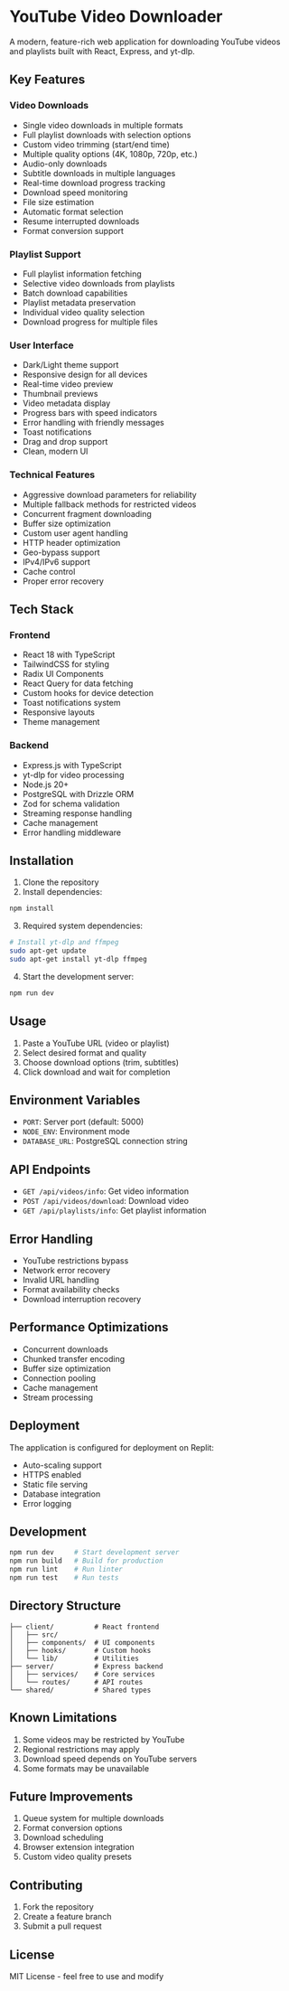 
# YouTube Video Downloader

A modern, feature-rich web application for downloading YouTube videos and playlists built with React, Express, and yt-dlp.

## Key Features

### Video Downloads
- Single video downloads in multiple formats
- Full playlist downloads with selection options
- Custom video trimming (start/end time)
- Multiple quality options (4K, 1080p, 720p, etc.)
- Audio-only downloads
- Subtitle downloads in multiple languages
- Real-time download progress tracking
- Download speed monitoring
- File size estimation
- Automatic format selection
- Resume interrupted downloads
- Format conversion support

### Playlist Support
- Full playlist information fetching
- Selective video downloads from playlists
- Batch download capabilities
- Playlist metadata preservation
- Individual video quality selection
- Download progress for multiple files

### User Interface
- Dark/Light theme support
- Responsive design for all devices
- Real-time video preview
- Thumbnail previews
- Video metadata display
- Progress bars with speed indicators
- Error handling with friendly messages
- Toast notifications
- Drag and drop support
- Clean, modern UI

### Technical Features
- Aggressive download parameters for reliability
- Multiple fallback methods for restricted videos
- Concurrent fragment downloading
- Buffer size optimization
- Custom user agent handling
- HTTP header optimization
- Geo-bypass support
- IPv4/IPv6 support
- Cache control
- Proper error recovery

## Tech Stack

### Frontend
- React 18 with TypeScript
- TailwindCSS for styling
- Radix UI Components
- React Query for data fetching
- Custom hooks for device detection
- Toast notifications system
- Responsive layouts
- Theme management

### Backend
- Express.js with TypeScript
- yt-dlp for video processing
- Node.js 20+
- PostgreSQL with Drizzle ORM
- Zod for schema validation
- Streaming response handling
- Cache management
- Error handling middleware

## Installation

1. Clone the repository
2. Install dependencies:
```bash
npm install
```

3. Required system dependencies:
```bash
# Install yt-dlp and ffmpeg
sudo apt-get update
sudo apt-get install yt-dlp ffmpeg
```

4. Start the development server:
```bash
npm run dev
```

## Usage

1. Paste a YouTube URL (video or playlist)
2. Select desired format and quality
3. Choose download options (trim, subtitles)
4. Click download and wait for completion

## Environment Variables

- `PORT`: Server port (default: 5000)
- `NODE_ENV`: Environment mode
- `DATABASE_URL`: PostgreSQL connection string

## API Endpoints

- `GET /api/videos/info`: Get video information
- `POST /api/videos/download`: Download video
- `GET /api/playlists/info`: Get playlist information

## Error Handling

- YouTube restrictions bypass
- Network error recovery
- Invalid URL handling
- Format availability checks
- Download interruption recovery

## Performance Optimizations

- Concurrent downloads
- Chunked transfer encoding
- Buffer size optimization
- Connection pooling
- Cache management
- Stream processing

## Deployment

The application is configured for deployment on Replit:
- Auto-scaling support
- HTTPS enabled
- Static file serving
- Database integration
- Error logging

## Development

```bash
npm run dev     # Start development server
npm run build   # Build for production
npm run lint    # Run linter
npm run test    # Run tests
```

## Directory Structure

```
├── client/          # React frontend
│   ├── src/
│   ├── components/  # UI components
│   ├── hooks/       # Custom hooks
│   └── lib/         # Utilities
├── server/          # Express backend
│   ├── services/    # Core services
│   └── routes/      # API routes
└── shared/          # Shared types
```

## Known Limitations

1. Some videos may be restricted by YouTube
2. Regional restrictions may apply
3. Download speed depends on YouTube servers
4. Some formats may be unavailable

## Future Improvements

1. Queue system for multiple downloads
2. Format conversion options
3. Download scheduling
4. Browser extension integration
5. Custom video quality presets

## Contributing

1. Fork the repository
2. Create a feature branch
3. Submit a pull request

## License

MIT License - feel free to use and modify

